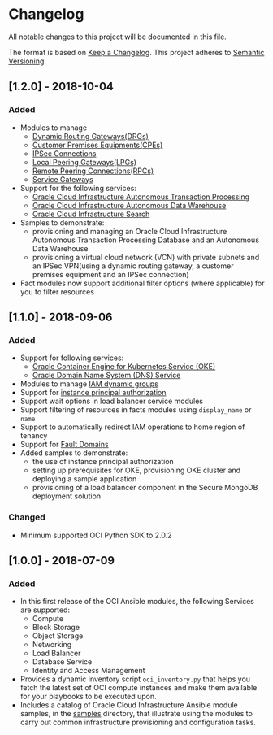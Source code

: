 # Changelog
All notable changes to this project will be documented in this file.

The format is based on [Keep a Changelog](http://keepachangelog.com/en/1.0.0/).
This project adheres to [Semantic Versioning](http://semver.org/spec/v2.0.0.html).

## [1.2.0] - 2018-10-04

### Added
- Modules to manage
  - [Dynamic Routing Gateways(DRGs)](https://docs.cloud.oracle.com/iaas/Content/Network/Tasks/managingDRGs.htm)
  - [Customer Premises Equipments(CPEs)](https://docs.cloud.oracle.com/iaas/api/#/en/iaas/20160918/Cpe/)
  - [IPSec Connections](https://docs.cloud.oracle.com/iaas/Content/Network/Tasks/managingIPsec.htm)
  - [Local Peering Gateways(LPGs)](https://docs.cloud.oracle.com/iaas/Content/Network/Tasks/localVCNpeering.htm)
  - [Remote Peering Connections(RPCs)](https://docs.cloud.oracle.com/iaas/Content/Network/Tasks/remoteVCNpeering.htm)
  - [Service Gateways](https://docs.cloud.oracle.com/iaas/Content/Network/Tasks/servicegateway.htm)
- Support for the following services:
    - [Oracle Cloud Infrastructure Autonomous Transaction Processing](https://docs.cloud.oracle.com/iaas/Content/Database/Concepts/atpoverview.htm)
    - [Oracle Cloud Infrastructure Autonomous Data Warehouse](https://docs.cloud.oracle.com/iaas/Content/Database/Concepts/adwoverview.htm)
    - [Oracle Cloud Infrastructure Search](https://docs.cloud.oracle.com/iaas/Content/Search/Concepts/queryoverview.htm)
- Samples to demonstrate:
    - provisioning and managing an Oracle Cloud Infrastructure Autonomous Transaction Processing Database and an
      Autonomous Data Warehouse
    - provisioning a virtual cloud network (VCN) with private subnets and an IPSec VPN(using a dynamic routing gateway,
      a customer premises equipment and an IPSec connection)
- Fact modules now support additional filter options (where applicable) for you to filter resources

## [1.1.0] - 2018-09-06

### Added
- Support for following services:
  - [Oracle Container Engine for Kubernetes Service (OKE)](https://docs.cloud.oracle.com/iaas/Content/ContEng/Concepts/contengoverview.htm)
  - [Oracle Domain Name System (DNS) Service](https://docs.cloud.oracle.com/iaas/Content/DNS/Concepts/dnszonemanagement.htm)
- Modules to manage [IAM dynamic groups](https://docs.cloud.oracle.com/iaas/Content/Identity/Tasks/managingdynamicgroups.htm)
- Support for [instance principal authorization](https://docs.cloud.oracle.com/iaas/Content/Identity/Tasks/callingservicesfrominstances.htm)
- Support wait options in load balancer service modules
- Support filtering of resources in facts modules using `display_name` or `name`
- Support to automatically redirect IAM operations to home region of tenancy
- Support for [Fault Domains](https://docs.cloud.oracle.com/iaas/Content/General/Concepts/regions.htm#fault)
- Added samples to demonstrate:
  - the use of instance principal authorization
  - setting up prerequisites for OKE, provisioning OKE cluster and deploying a sample application
  - provisioning of a load balancer component in the Secure MongoDB deployment solution

### Changed
- Minimum supported OCI Python SDK to 2.0.2

## [1.0.0] - 2018-07-09

### Added
- In this first release of the OCI Ansible modules, the following Services are supported:
  - Compute
  - Block Storage
  - Object Storage
  - Networking
  - Load Balancer
  - Database Service
  - Identity and Access Management
- Provides a dynamic inventory script `oci_inventory.py` that helps you fetch the latest set of OCI compute instances and make them available for your playbooks to be executed upon.
- Includes a catalog of Oracle Cloud Infrastructure Ansible module samples, in the [samples](samples) directory, that illustrate using the modules to carry out common infrastructure provisioning and configuration tasks. 

